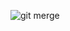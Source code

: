 ![git merge](https://github.com/Trivoz/Trivoz/assets/101031214/1927cd27-6418-4b05-b11f-4ee554f041df)
